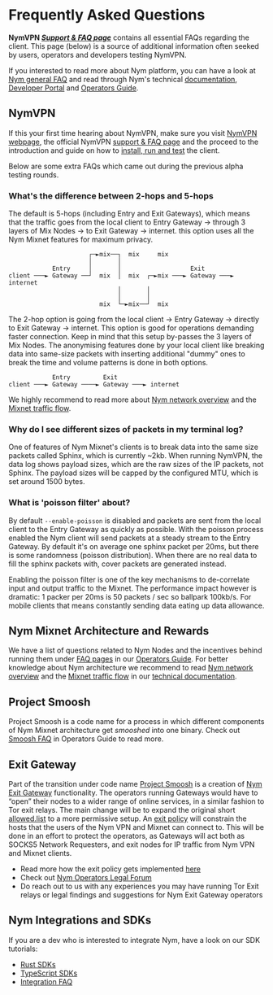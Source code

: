 # Frequently Asked Questions

**NymVPN [*Support & FAQ page*](https://nymvpn.com/en/support)** contains all essential FAQs regarding the client. This page (below) is a source of additional information often seeked by users, operators and developers testing NymVPN.

If you interested to read more about Nym platform, you can have a look at [Nym general FAQ](https://nymtech.net/developers/faq/general-faq.html) and read through Nym's technical [documentation](https://nymtech.net/docs), [Developer Portal](https://nymtech.net/developers) and [Operators Guide](https://nymtech.net/operators).

## NymVPN

If this your first time hearing about NymVPN, make sure you visit [NymVPN webpage](https://nymvpn.com/en), the official NymVPN [support & FAQ page](https://nymvpn.com/en/support) and the proceed to the introduction and guide on how to [install, run and test](intro.md#nymvpn-guides) the client.

Below are some extra FAQs which came out during the previous alpha testing rounds.

### What's the difference between 2-hops and 5-hops

The default is 5-hops (including Entry and Exit Gateways), which means that the traffic goes from the local client to Entry Gateway -> through 3 layers of Mix Nodes -> to Exit Gateway -> internet. this option uses all the Nym Mixnet features for maximum privacy.

```
                      ┌─►mix──┐  mix     mix
                      │       │
            Entry     │       │                   Exit
client ───► Gateway ──┘  mix  │  mix  ┌─►mix ───► Gateway ───► internet
                              │       │
                              │       │
                         mix  └─►mix──┘  mix
```

The 2-hop option is going from the local client -> Entry Gateway -> directly to Exit Gateway -> internet. This option is good for operations demanding faster connection. Keep in mind that this setup by-passes the 3 layers of Mix Nodes. The anonymising features done by your local client like breaking data into same-size packets with inserting additional "dummy" ones to break the time and volume patterns is done in both options.

```
            Entry         Exit
client ───► Gateway ────► Gateway ───► internet
```

We highly recommend to read more about [Nym network overview](https://nymtech.net/docs/architecture/network-overview.html) and the [Mixnet traffic flow](https://nymtech.net/docs/architecture/traffic-flow.html).

### Why do I see different sizes of packets in my terminal log?

One of features of Nym Mixnet's clients is to break data into the same size packets called Sphinx, which is currently ~2kb. When running NymVPN, the data log shows payload sizes, which are the raw sizes of the IP packets, not Sphinx. The payload sizes will be capped by the configured MTU, which is set around 1500 bytes.

### What is 'poisson filter' about?

By default `--enable-poisson` is disabled and packets are sent from the local client to the Entry Gateway as quickly as possible. With the poisson process enabled the Nym client will send packets at a steady stream to the Entry Gateway. By default it's on average one sphinx packet per 20ms, but there is some randomness (poisson distribution). When there are no real data to fill the sphinx packets with, cover packets are generated instead.

Enabling the poisson filter is one of the key mechanisms to de-correlate input and output traffic to the Mixnet. The performance impact however is dramatic:
1 packer per 20ms is 50 packets / sec so ballpark 100kb/s.
For mobile clients that means constantly sending data eating up data allowance.


## Nym Mixnet Architecture and Rewards

We have a list of questions related to Nym Nodes and the incentives behind running them under [FAQ pages](https://nymtech.net/operators/faq/mixnodes-faq.html) in our [Operators Guide](https://nymtech.net/operators). For better knowledge about Nym architecture we recommend to read [Nym network overview](https://nymtech.net/docs/architecture/network-overview.html) and the [Mixnet traffic flow](https://nymtech.net/docs/architecture/traffic-flow.html) in our [technical documentation](https://nymtech.net/docs).

## Project Smoosh

Project Smoosh is a code name for a process in which different components of Nym Mixnet architecture get *smooshed* into one binary. Check out [Smoosh FAQ](https://nymtech.net/operators/faq/smoosh-faq.html) in Operators Guide to read more.

## Exit Gateway

Part of the transition under code name [Project Smoosh](#project-smoosh) is a creation of [Nym Exit Gateway](https://nymtech.net/operators/legal/exit-gateway.html) functionality. The operators running Gateways would have to “open” their nodes to a wider range of online services, in a similar fashion to Tor exit relays. The main change will be to expand the original short [allowed.list](https://nymtech.net/.wellknown/network-requester/standard-allowed-list.txt) to a more permissive setup. An [exit policy](https://nymtech.net/.wellknown/network-requester/exit-policy.txt) will constrain the hosts that the users of the Nym VPN and Mixnet can connect to. This will be done in an effort to protect the operators, as Gateways will act both as SOCKS5 Network Requesters, and exit nodes for IP traffic from Nym VPN and Mixnet clients.

* Read more how the exit policy gets implemented [here](https://nymtech.net/operators/faq/smoosh-faq.html#how-will-the-exit-policy-be-implemented)
* Check out [Nym Operators Legal Forum](https://nymtech.net/operators/legal/exit-gateway.html)
* Do reach out to us with any experiences you may have running Tor Exit relays or legal findings and suggestions for Nym Exit Gateway operators

## Nym Integrations and SDKs

If you are a dev who is interested to integrate Nym, have a look on our SDK tutorials:

* [Rust SDKs](https://nymtech.net/developers/tutorials/cosmos-service/intro.html)
* [TypeScript SDKs](https://sdk.nymtech.net/)
* [Integration FAQ](https://nymtech.net/developers/faq/integrations-faq.html)

